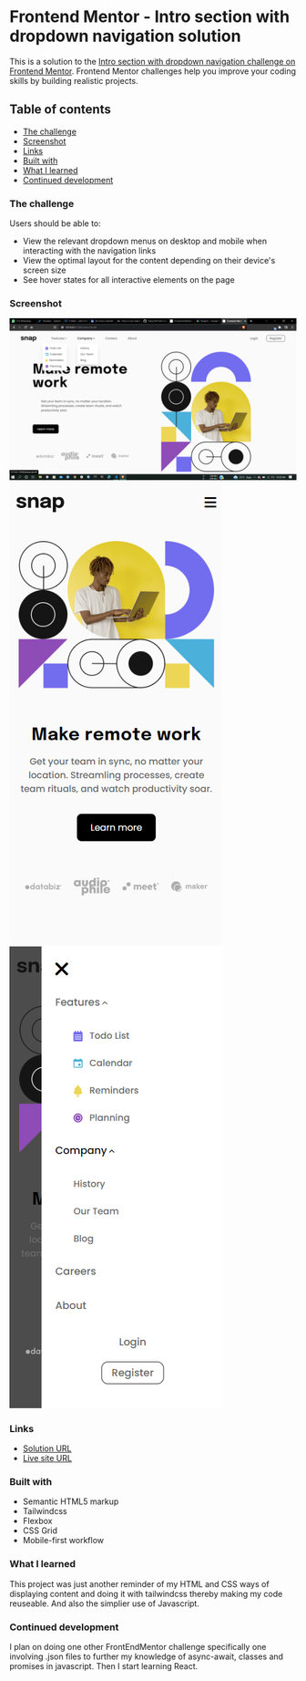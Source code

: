 # Frontend Mentor - Intro section with dropdown navigation solution

This is a solution to the [Intro section with dropdown navigation challenge on Frontend Mentor](https://www.frontendmentor.io/challenges/intro-section-with-dropdown-navigation-ryaPetHE5). Frontend Mentor challenges help you improve your coding skills by building realistic projects.

## Table of contents

- [The challenge](#the-challenge)
- [Screenshot](#screenshot)
- [Links](#links)
- [Built with](#built-with)
- [What I learned](#what-i-learned)
- [Continued development](#continued-development)

### The challenge

Users should be able to:

- View the relevant dropdown menus on desktop and mobile when interacting with the navigation links
- View the optimal layout for the content depending on their device's screen size
- See hover states for all interactive elements on the page

### Screenshot

![](./images/desktop-view.png)
![](./images/mobile-view-close.png)
![](./images/mobile-view-open.png)

### Links

- [Solution URL](https://github.com/Toby2507/Intro-Section-with-Dropdown-Navigation)
- [Live site URL](https://your-live-site-url.com)

### Built with

- Semantic HTML5 markup
- Tailwindcss
- Flexbox
- CSS Grid
- Mobile-first workflow

### What I learned

This project was just another reminder of my HTML and CSS ways of displaying content and doing it with tailwindcss thereby making my code reuseable. And also the simplier use of Javascript.

### Continued development

I plan on doing one other FrontEndMentor challenge specifically one involving .json files to further my knowledge of async-await, classes and promises in javascript. Then I start learning React.

